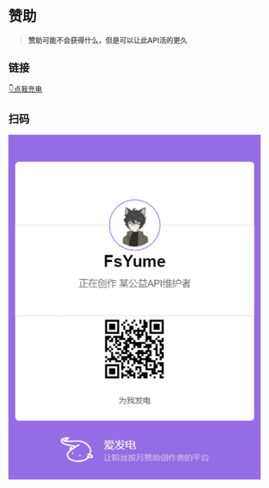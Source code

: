 # 赞助
> **赞助可能不会获得什么，但是可以让此API活的更久**

## 链接
[👇点我充电](https://afdian.net/@fsyume?tab=home)

## 扫码

![](imgs/afdian-FsYume.jpg)